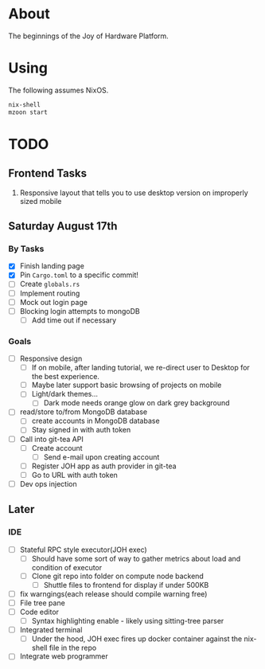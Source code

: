 # About

The beginnings of the Joy of Hardware Platform.

# Using

The following assumes NixOS.

```bash
nix-shell
mzoon start
```

# TODO

## Frontend Tasks

1. Responsive layout that tells you to use desktop version on improperly sized mobile

## Saturday August 17th

### By Tasks

- [x] Finish landing page
- [x] Pin `Cargo.toml` to a specific commit!
- [ ] Create `globals.rs`
- [ ] Implement routing
- [ ] Mock out login page
- [ ] Blocking login attempts to mongoDB
  - [ ] Add time out if necessary

### Goals

- [ ] Responsive design
  - [ ] If on mobile, after landing tutorial, we re-direct user to Desktop for the best experience.
  - [ ] Maybe later support basic browsing of projects on mobile
  - [ ] Light/dark themes...
    - [ ] Dark mode needs orange glow on dark grey background
- [ ] read/store to/from MongoDB database
   - [ ] create accounts in MongoDB database
   - [ ] Stay signed in with auth token
- [ ] Call into git-tea API
  - [ ] Create account
    - [ ] Send e-mail upon creating account
  - [ ] Register JOH app as auth provider in git-tea
  - [ ] Go to URL with auth token
- [ ] Dev ops injection

## Later

### IDE

- [ ] Stateful RPC style executor(JOH exec)
  - [ ] Should have some sort of way to gather metrics about load and condition of executor
  - [ ] Clone git repo into folder on compute node backend
    - [ ] Shuttle files to frontend for display if under 500KB
- [ ] fix warngings(each release should compile warning free)
- [ ] File tree pane
- [ ] Code editor
  - [ ] Syntax highlighting enable - likely using sitting-tree parser
- [ ] Integrated terminal
  - [ ] Under the hood, JOH exec fires up docker container against the nix-shell file in the repo
- [ ] Integrate web programmer
